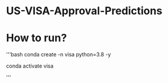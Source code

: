 # US-VISA-Approval-Predictions

# How to run?

'''bash
conda create -n visa python=3.8 -y

conda activate visa



'''